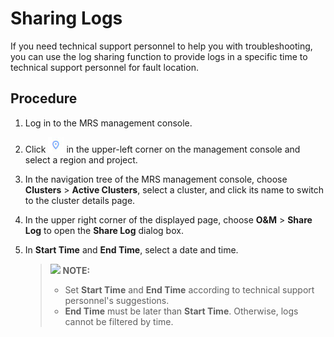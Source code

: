 # Sharing Logs<a name="EN-US_TOPIC_0221415043"></a>

If you need technical support personnel to help you with troubleshooting, you can use the log sharing function to provide logs in a specific time to technical support personnel for fault location.

## Procedure<a name="section154681441153411"></a>

1.  Log in to the MRS management console.
2.  Click  ![](figures/dt_mrs_project_region_image01.png)  in the upper-left corner on the management console and select a region and project.
3.  In the navigation tree of the MRS management console, choose  **Clusters**  \>  **Active Clusters**, select a cluster, and click its name to switch to the cluster details page.
4.  In the upper right corner of the displayed page, choose  **O&M**  \>  **Share Log**  to open the  **Share Log**  dialog box.
5.  In  **Start Time**  and  **End Time**, select a date and time.

    >![](/images/icon-note.gif) **NOTE:**   
    >-   Set  **Start Time**  and  **End Time**  according to technical support personnel's suggestions.  
    >-   **End Time**  must be later than  **Start Time**. Otherwise, logs cannot be filtered by time.  


